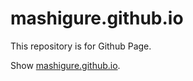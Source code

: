 # mashigure.github.io

This repository is for Github Page.

Show [mashigure.github.io](https://mashigure.github.io/).

